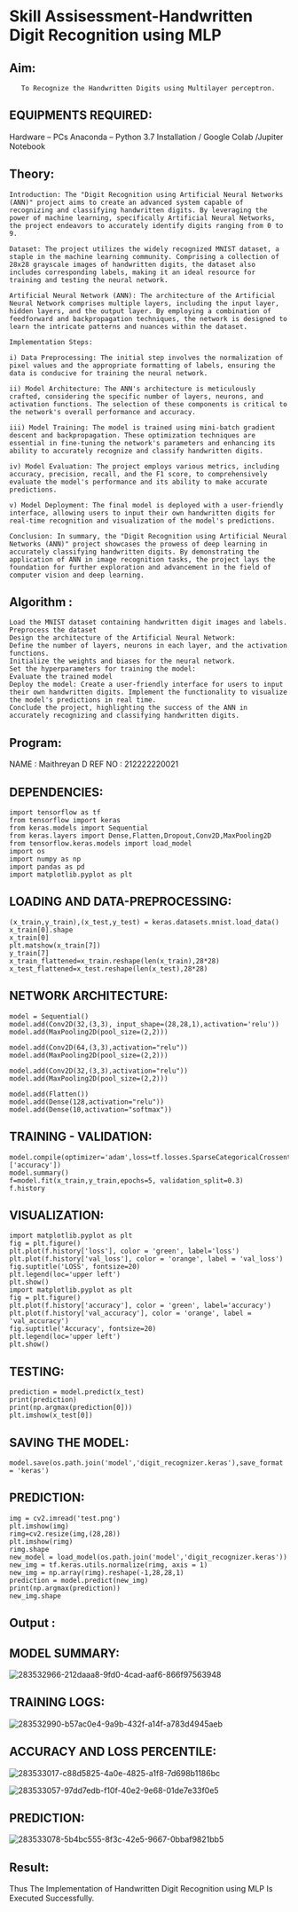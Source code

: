# Skill Assisessment-Handwritten Digit Recognition using MLP
## Aim:
       To Recognize the Handwritten Digits using Multilayer perceptron.
##  EQUIPMENTS REQUIRED:
Hardware – PCs
Anaconda – Python 3.7 Installation / Google Colab /Jupiter Notebook
## Theory:


    Introduction: The "Digit Recognition using Artificial Neural Networks (ANN)" project aims to create an advanced system capable of recognizing and classifying handwritten digits. By leveraging the power of machine learning, specifically Artificial Neural Networks, the project endeavors to accurately identify digits ranging from 0 to 9.

    Dataset: The project utilizes the widely recognized MNIST dataset, a staple in the machine learning community. Comprising a collection of 28x28 grayscale images of handwritten digits, the dataset also includes corresponding labels, making it an ideal resource for training and testing the neural network.

    Artificial Neural Network (ANN): The architecture of the Artificial Neural Network comprises multiple layers, including the input layer, hidden layers, and the output layer. By employing a combination of feedforward and backpropagation techniques, the network is designed to learn the intricate patterns and nuances within the dataset.

    Implementation Steps:

    i) Data Preprocessing: The initial step involves the normalization of pixel values and the appropriate formatting of labels, ensuring the data is conducive for training the neural network.

    ii) Model Architecture: The ANN's architecture is meticulously crafted, considering the specific number of layers, neurons, and activation functions. The selection of these components is critical to the network's overall performance and accuracy.

    iii) Model Training: The model is trained using mini-batch gradient descent and backpropagation. These optimization techniques are essential in fine-tuning the network's parameters and enhancing its ability to accurately recognize and classify handwritten digits.

    iv) Model Evaluation: The project employs various metrics, including accuracy, precision, recall, and the F1 score, to comprehensively evaluate the model's performance and its ability to make accurate predictions.

    v) Model Deployment: The final model is deployed with a user-friendly interface, allowing users to input their own handwritten digits for real-time recognition and visualization of the model's predictions.

    Conclusion: In summary, the "Digit Recognition using Artificial Neural Networks (ANN)" project showcases the prowess of deep learning in accurately classifying handwritten digits. By demonstrating the application of ANN in image recognition tasks, the project lays the foundation for further exploration and advancement in the field of computer vision and deep learning.

## Algorithm :

    Load the MNIST dataset containing handwritten digit images and labels.
    Preprocess the dataset
    Design the architecture of the Artificial Neural Network:
    Define the number of layers, neurons in each layer, and the activation functions.
    Initialize the weights and biases for the neural network.
    Set the hyperparameters for training the model:
    Evaluate the trained model
    Deploy the model: Create a user-friendly interface for users to input their own handwritten digits. Implement the functionality to visualize the model's predictions in real time.
    Conclude the project, highlighting the success of the ANN in accurately recognizing and classifying handwritten digits.

## Program:
NAME : Maithreyan D
REF NO : 212222220021

## DEPENDENCIES:
```
import tensorflow as tf
from tensorflow import keras
from keras.models import Sequential
from keras.layers import Dense,Flatten,Dropout,Conv2D,MaxPooling2D
from tensorflow.keras.models import load_model
import os
import numpy as np
import pandas as pd
import matplotlib.pyplot as plt
```
## LOADING AND DATA-PREPROCESSING:
```
(x_train,y_train),(x_test,y_test) = keras.datasets.mnist.load_data()
x_train[0].shape
x_train[0]
plt.matshow(x_train[7])
y_train[7]
x_train_flattened=x_train.reshape(len(x_train),28*28)
x_test_flattened=x_test.reshape(len(x_test),28*28)
```
## NETWORK ARCHITECTURE:
```
model = Sequential()
model.add(Conv2D(32,(3,3), input_shape=(28,28,1),activation='relu'))
model.add(MaxPooling2D(pool_size=(2,2)))

model.add(Conv2D(64,(3,3),activation="relu"))
model.add(MaxPooling2D(pool_size=(2,2)))

model.add(Conv2D(32,(3,3),activation="relu"))
model.add(MaxPooling2D(pool_size=(2,2)))

model.add(Flatten())
model.add(Dense(128,activation="relu"))
model.add(Dense(10,activation="softmax"))
```
## TRAINING - VALIDATION:
```
model.compile(optimizer='adam',loss=tf.losses.SparseCategoricalCrossentropy(),metrics=['accuracy'])
model.summary()
f=model.fit(x_train,y_train,epochs=5, validation_split=0.3)
f.history
```
## VISUALIZATION:
```
import matplotlib.pyplot as plt
fig = plt.figure()
plt.plot(f.history['loss'], color = 'green', label='loss')
plt.plot(f.history['val_loss'], color = 'orange', label = 'val_loss')
fig.suptitle('LOSS', fontsize=20)
plt.legend(loc='upper left')
plt.show()
import matplotlib.pyplot as plt
fig = plt.figure()
plt.plot(f.history['accuracy'], color = 'green', label='accuracy')
plt.plot(f.history['val_accuracy'], color = 'orange', label = 'val_accuracy')
fig.suptitle('Accuracy', fontsize=20)
plt.legend(loc='upper left')
plt.show()
```
## TESTING:
```
prediction = model.predict(x_test)
print(prediction)
print(np.argmax(prediction[0]))
plt.imshow(x_test[0])
```
## SAVING THE MODEL:
```
model.save(os.path.join('model','digit_recognizer.keras'),save_format = 'keras')
```

## PREDICTION:
```
img = cv2.imread('test.png')
plt.imshow(img)
rimg=cv2.resize(img,(28,28))
plt.imshow(rimg)
rimg.shape
new_model = load_model(os.path.join('model','digit_recognizer.keras'))
new_img = tf.keras.utils.normalize(rimg, axis = 1)
new_img = np.array(rimg).reshape(-1,28,28,1)
prediction = model.predict(new_img)
print(np.argmax(prediction))
new_img.shape
```
## Output :
## MODEL SUMMARY:
![283532966-212daaa8-9fd0-4cad-aaf6-866f97563948](https://github.com/MaithreyanDinakaran/Ex-6-Handwritten-Digit-Recognition-using-MLP/assets/119104032/d7743167-1524-4ba7-ab32-83d7e49e9287)
## TRAINING LOGS:
![283532990-b57ac0e4-9a9b-432f-a14f-a783d4945aeb](https://github.com/MaithreyanDinakaran/Ex-6-Handwritten-Digit-Recognition-using-MLP/assets/119104032/a2add973-a6de-4941-8813-611f051fae8f)
## ACCURACY AND LOSS PERCENTILE:
![283533017-c88d5825-4a0e-4825-a1f8-7d698b1186bc](https://github.com/MaithreyanDinakaran/Ex-6-Handwritten-Digit-Recognition-using-MLP/assets/119104032/0d895021-ba20-4f92-911c-c8bacb352087)

![283533057-97dd7edb-f10f-40e2-9e68-01de7e33f0e5](https://github.com/MaithreyanDinakaran/Ex-6-Handwritten-Digit-Recognition-using-MLP/assets/119104032/53eafdcc-2391-4e0a-adb2-25c1fa08292a)
## PREDICTION:

![283533078-5b4bc555-8f3c-42e5-9667-0bbaf9821bb5](https://github.com/MaithreyanDinakaran/Ex-6-Handwritten-Digit-Recognition-using-MLP/assets/119104032/480c6c83-c9eb-4276-96c5-b55681e8896b)

## Result:
Thus The Implementation of Handwritten Digit Recognition using MLP Is Executed Successfully.
